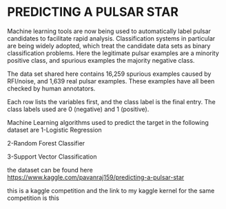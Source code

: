 # PREDICTING A PULSAR STAR

Machine learning tools are now being used to automatically label pulsar candidates to facilitate rapid analysis. Classification systems in particular are being widely adopted, which treat the candidate data sets as binary classification problems. Here the legitimate pulsar examples are a minority positive class, and spurious examples the majority negative class.

The data set shared here contains 16,259 spurious examples caused by RFI/noise, and 1,639 real pulsar examples. These examples have all been checked by human annotators.

Each row lists the variables first, and the class label is the final entry. The class labels used are 0 (negative) and 1 (positive).

Machine Learning algorithms used to predict the target in the following dataset are
1-Logistic Regression

2-Random Forest Classifier 

3-Support Vector Classification

the dataset can be found here https://www.kaggle.com/pavanraj159/predicting-a-pulsar-star

this is a kaggle competition and the link to my kaggle kernel for the same competition is this 
